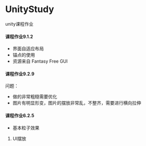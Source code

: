 # UnityStudy
unity课程作业

#### 课程作业9.1.2

- 界面自适应布局
- 锚点的使用
- 资源来自 Fantasy Free GUI

#### 课程作业9.2.9

问题：

- 做的非常粗糙需要优化
- 图片有明显形变，图片的摆放非常乱，不整齐，需要进行横向拉伸

#### 课程作业6.2.5

- 基本粒子效果











1. UI摆放
